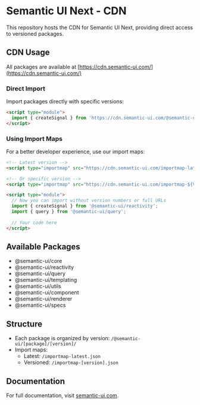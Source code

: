 # Semantic UI Next - CDN

This repository hosts the CDN for Semantic UI Next, providing direct access to versioned packages.

## CDN Usage

All packages are available at [https://cdn.semantic-ui.com/](https://cdn.semantic-ui.com/)

### Direct Import

Import packages directly with specific versions:

```html
<script type="module">
  import { createSignal } from 'https://cdn.semantic-ui.com/@semantic-ui/reactivity/${VERSION}/index.js';
</script>
```

### Using Import Maps

For a better developer experience, use our import maps:

```html
<!-- Latest version -->
<script type="importmap" src="https://cdn.semantic-ui.com/importmap-latest.json"></script>

<!-- Or specific version -->
<script type="importmap" src="https://cdn.semantic-ui.com/importmap-${VERSION}.json"></script>

<script type="module">
  // Now you can import without version numbers or full URLs
  import { createSignal } from '@semantic-ui/reactivity';
  import { query } from '@semantic-ui/query';
  
  // Your code here
</script>
```

## Available Packages

- @semantic-ui/core
- @semantic-ui/reactivity
- @semantic-ui/query
- @semantic-ui/templating
- @semantic-ui/utils
- @semantic-ui/component
- @semantic-ui/renderer
- @semantic-ui/specs

## Structure

- Each package is organized by version: `/@semantic-ui/[package]/[version]/`
- Import maps:
  - Latest: `/importmap-latest.json`
  - Versioned: `/importmap-[version].json`

## Documentation

For full documentation, visit [semantic-ui.com](https://semantic-ui.com).